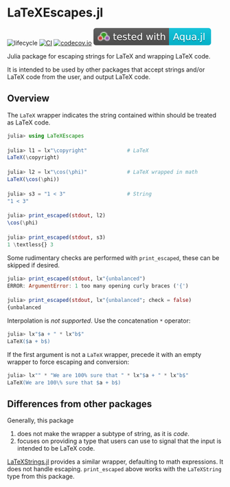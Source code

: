 # LaTeXEscapes.jl

![lifecycle](https://img.shields.io/badge/lifecycle-experimental-orange.svg)
[![CI](https://github.com/tpapp/LaTeXEscapes.jl/actions/workflows/CI.yml/badge.svg)](https://github.com/tpapp/LaTeXEscapes.jl/actions/workflows/CI.yml)
[![codecov.io](http://codecov.io/github/tpapp/LaTeXEscapes.jl/coverage.svg?branch=master)](http://codecov.io/github/tpapp/LaTeXEscapes.jl?branch=master)
[![Aqua QA](https://raw.githubusercontent.com/JuliaTesting/Aqua.jl/master/badge.svg)](https://github.com/JuliaTesting/Aqua.jl)

Julia package for escaping strings for LaTeX and wrapping LaTeX code.

It is intended to be used by other packages that accept strings and/or LaTeX code from the user, and output LaTeX code.

## Overview

The `LaTeX` wrapper indicates the string contained within should be treated as LaTeX code.

```julia
julia> using LaTeXEscapes

julia> l1 = lx"\copyright"             # LaTeX
LaTeX(\copyright)

julia> l2 = lx"\cos(\phi)"             # LaTeX wrapped in math
LaTeX(\cos(\phi))

julia> s3 = "1 < 3"                    # String
"1 < 3"

julia> print_escaped(stdout, l2)
\cos(\phi)

julia> print_escaped(stdout, s3)
1 \textless{} 3
```

Some rudimentary checks are performed with `print_escaped`, these can be skipped if desired.

```julia
julia> print_escaped(stdout, lx"{unbalanced")
ERROR: ArgumentError: 1 too many opening curly braces ('{')
   
julia> print_escaped(stdout, lx"{unbalanced"; check = false)  
{unbalanced
```

Interpolation is *not supported*. Use the concatenation `*` operator:

``` julia
julia> lx"$a + " * lx"b$"
LaTeX($a + b$)
```

If the first argument is not a `LaTeX` wrapper, precede it with an empty wrapper to force escaping and conversion:

``` julia
julia> lx"" * "We are 100% sure that " * lx"$a + " * lx"b$"
LaTeX(We are 100\% sure that $a + b$)
```

## Differences from other packages

Generally, this package
1. does not make the wrapper a subtype of string, as it is *code*.
2. focuses on providing a type that users can use to signal that the input is intended to be LaTeX code.

[LaTeXStrings.jl](https://github.com/JuliaStrings/LaTeXStrings.jl) provides a similar wrapper, defaulting to math expressions. It does not handle escaping. `print_escaped` above works with the `LaTeXString` type from this package.
